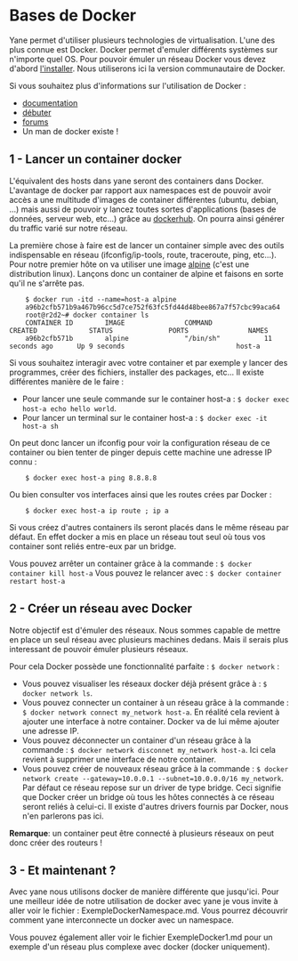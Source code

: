 Bases de Docker
===============

Yane permet d'utiliser plusieurs technologies de virtualisation. L'une des plus connue est Docker. Docker permet d'emuler différents systèmes sur n'importe quel OS. Pour pouvoir émuler un réseau Docker vous devez d'abord [l'installer](http://docs.docker.com/engine/installation/). Nous utiliserons ici la version communautaire de Docker.

Si vous souhaitez plus d'informations sur l'utilisation de Docker :
* [documentation](http://docs.docker.com/)
* [débuter](http://training.play-with-docker.com/)
* [forums](https://forums.docker.com/)
* Un man de docker existe !

1 - Lancer un container docker
----------------------------

L'équivalent des hosts dans yane seront des containers dans Docker. L'avantage de docker par rapport aux namespaces est de pouvoir avoir accès a une multitude d'images de container différentes (ubuntu, debian, ...) mais aussi de pouvoir y lancez toutes sortes d'applications (bases de données, serveur web, etc...) grâce au [dockerhub](http://hub.docker.com). On pourra ainsi générer du traffic varié sur notre réseau.

La première chose à faire est de lancer un container simple avec des outils indispensable en réseau (ifconfig/ip-tools, route, traceroute, ping, etc...). Pour notre premier hôte on va utiliser une image [alpine](http://alpinelinux.org/) (c'est une distribution linux). Lançons donc un container de alpine et faisons en sorte qu'il ne s'arrête pas.

		$ docker run -itd --name=host-a alpine       
		a96b2cfb571b9a467b96cc5d7ce752f63fc5fd44d48bee867a7f57cbc99aca64                                                                                                    
		root@r2d2~# docker container ls
		CONTAINER ID        IMAGE               COMMAND             CREATED             STATUS              PORTS               NAMES                     
		a96b2cfb571b        alpine              "/bin/sh"           11 seconds ago      Up 9 seconds                            host-a

Si vous souhaitez interagir avec votre container et par exemple y lancer des programmes, créer des fichiers, installer des packages, etc... Il existe différentes manière de le faire :

* Pour lancer une seule commande sur le container host-a : `$ docker exec host-a echo hello world`.
* Pour lancer un terminal sur le container host-a : `$ docker exec -it host-a sh`

On peut donc lancer un ifconfig pour voir la configuration réseau de ce container ou bien tenter de pinger depuis cette machine une adresse IP connu :

		$ docker exec host-a ping 8.8.8.8

Ou bien consulter vos interfaces ainsi que les routes crées par Docker :

		$ docker exec host-a ip route ; ip a

Si vous créez d'autres containers ils seront placés dans le même réseau par défaut. En effet docker a mis en place un réseau tout seul où tous vos container sont reliés entre-eux par un bridge.

Vous pouvez arrêter un container grâce à la commande : `$ docker container kill host-a`
Vous pouvez le relancer avec : `$ docker container restart host-a`

2 - Créer un réseau avec Docker
-----------------------------

Notre objectif est d'émuler des réseaux. Nous sommes capable de mettre en place un seul réseau avec plusieurs machines dedans. Mais il serais plus interessant de pouvoir émuler plusieurs réseaux.

Pour cela Docker possède une fonctionnalité parfaite : `$ docker network` :
* Vous pouvez visualiser les réseaux docker déjà présent grâce à : `$ docker network ls`.
* Vous pouvez connecter un container à un réseau grâce à la commande : `$ docker network connect my_network host-a`. En réalité cela revient à ajouter une interface à notre container. Docker va de lui même ajouter une adresse IP.
* Vous pouvez déconnecter un container d'un réseau grâce à la commande : `$ docker network disconnet my_network host-a`. Ici cela revient à supprimer une interface de notre container.
* Vous pouvez créer de nouveaux réseau grâce à la commande : `$ docker network create --gateway=10.0.0.1 --subnet=10.0.0.0/16 my_network`. Par défaut ce réseau repose sur un driver de type bridge. Ceci signifie que Docker créer un bridge où tous les hôtes connectés à ce réseau seront reliés à celui-ci. Il existe d'autres drivers fournis par Docker, nous n'en parlerons pas ici.

**Remarque**: un container peut être connecté à plusieurs réseaux on peut donc créer des routeurs !

3 - Et maintenant ?
-------------------

Avec yane nous utilisons docker de manière différente que jusqu'ici. Pour une meilleur idée de notre utilisation de docker avec yane je vous invite à aller voir le fichier : ExempleDockerNamespace.md.
Vous pourrez découvrir comment yane interconnecte un docker avec un namespace.

Vous pouvez également aller voir le fichier ExempleDocker1.md pour un exemple d'un réseau plus complexe avec docker (docker uniquement).
